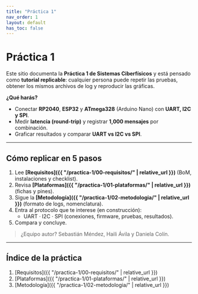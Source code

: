```yaml
---
title: "Práctica 1"
nav_order: 1
layout: default
has_toc: false
---
```


# Práctica 1

Este sitio documenta la **Práctica 1 de Sistemas Ciberfísicos** y está pensado como **tutorial replicable**: cualquier persona puede repetir las pruebas, obtener los mismos archivos de log y reproducir las gráficas.

**¿Qué harás?**
- Conectar **RP2040**, **ESP32** y **ATmega328** (Arduino Nano) con **UART, I2C y SPI**.
- Medir **latencia (round-trip)** y registrar **1,000 mensajes** por combinación.
- Graficar resultados y comparar **UART vs I2C vs SPI**.

---

## Cómo replicar en 5 pasos

1. Lee **[Requisitos]({{ "/practica-1/00-requisitos/" | relative_url }})** (BoM, instalaciones y checklist).
2. Revisa **[Plataformas]({{ "/practica-1/01-plataformas/" | relative_url }})** (fichas y pines).
3. Sigue la **[Metodología]({{ "/practica-1/02-metodologia/" | relative_url }})** (formato de logs, nomenclatura).
4. Entra al protocolo que te interese (en construcción):
   - UART · I2C · SPI (conexiones, firmware, pruebas, resultados).
5. Compara y concluye.

> ¿Equipo autor? Sebastián Méndez, Haili Ávila y Daniela Colín.

---

## Índice de la práctica

1. [Requisitos]({{ "/practica-1/00-requisitos/" | relative_url }})
2. [Plataformas]({{ "/practica-1/01-plataformas/" | relative_url }})
3. [Metodología]({{ "/practica-1/02-metodologia/" | relative_url }})
